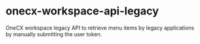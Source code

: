 # onecx-workspace-api-legacy
OneCX workspace legacy API to retrieve menu items by legacy applications by manually submitting the user token.
